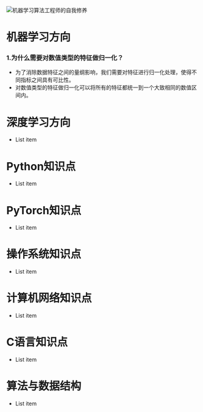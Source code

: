 ![机器学习算法工程师的自我修养](https://img-blog.csdnimg.cn/1502704f4f3a4da08934a3ef2dc4d03f.png)
# 机器学习方向
### 1.为什么需要对数值类型的特征做归一化？
 - 为了消除数据特征之间的量纲影响，我们需要对特征进行归一化处理，使得不同指标之间具有可比性。
 - 对数值类型的特征做归一化可以将所有的特征都统一到一个大致相同的数值区间内。

# 深度学习方向

 - List item

# Python知识点

 - List item

# PyTorch知识点

 - List item

# 操作系统知识点

 - List item

# 计算机网络知识点

 - List item

# C语言知识点

 - List item

# 算法与数据结构

 - List item
